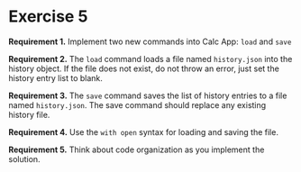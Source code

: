 # Exercise 5

**Requirement 1.** Implement two new commands into Calc App: `load` and `save`

**Requirement 2.** The `load` command loads a file named `history.json` into the history object. If the file does not exist, do not throw an error, just set the history entry list to blank.

**Requirement 3.** The `save` command saves the list of history entries to a file named `history.json`. The save command should replace any existing history file.

**Requirement 4.** Use the `with open` syntax for loading and saving the file.

**Requirement 5.** Think about code organization as you implement the solution.